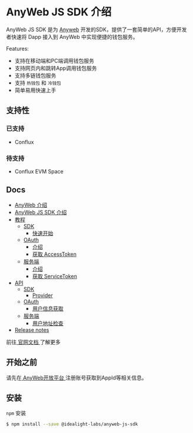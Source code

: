 # AnyWeb JS SDK 介绍

AnyWeb JS SDK 是为 [Anyweb](https://wiki.anyweb.cc/docs/anyweb/) 开发的SDK，提供了一套简单的API，方便开发者快速将 Dapp 接入到 AnyWeb 中实现便捷的钱包服务。

Features:

* 支持在移动端和PC端调用钱包服务
* 支持网页内和跳转App调用钱包服务
* 支持多链钱包服务
* 支持 ` 热钱包 ` 和 ` 冷钱包 `
* 简单易用快速上手

## 支持性

### 已支持

* Conflux

### 待支持

* Conflux EVM Space

## Docs

* [AnyWeb 介绍](https://wiki.anyweb.cc/docs/anyweb)
* [AnyWeb JS SDK 介绍](https://wiki.anyweb.cc/docs/intro)
* [教程](https://wiki.anyweb.cc/docs/quick_start)
  * [SDK](https://wiki.anyweb.cc/docs/quick_start)
    * [快速开始](https://wiki.anyweb.cc/docs/quick_start)
  * [OAuth](https://wiki.anyweb.cc/docs/OAuth/intro)
    * [介绍](https://wiki.anyweb.cc/docs/OAuth/intro)
    * [获取 AccessToken](https://wiki.anyweb.cc/docs/OAuth/accessToken)
  * [服务端](https://wiki.anyweb.cc/docs/Service/intro)
    * [介绍](https://wiki.anyweb.cc/docs/Service/intro)
    * [获取 ServiceToken](https://wiki.anyweb.cc/docs/Service/serviceToken)
* [API](https://wiki.anyweb.cc/docs/usage)
  * [SDK](https://wiki.anyweb.cc/docs/usage)
    * [Provider](https://wiki.anyweb.cc/docs/usage)
  * [OAuth](https://wiki.anyweb.cc/docs/OAuth/userInfo)
    * [用户信息获取](https://wiki.anyweb.cc/docs/OAuth/userInfo)
  * [服务端](https://wiki.anyweb.cc/docs/Service/checkAddress)
    * [用户地址检查](https://wiki.anyweb.cc/docs/Service/checkAddress)
* [Release notes](https://wiki.anyweb.cc/docs/CHANGELOG)

前往[ 官网文档 ](https://wiki.anyweb.cc)了解更多

## 开始之前

请先在[ AnyWeb开放平台 ](https://open.anyweb.cc)注册账号获取到AppId等相关信息。

## 安装

` npm ` 安装

```sh
$ npm install --save @idealight-labs/anyweb-js-sdk
```
